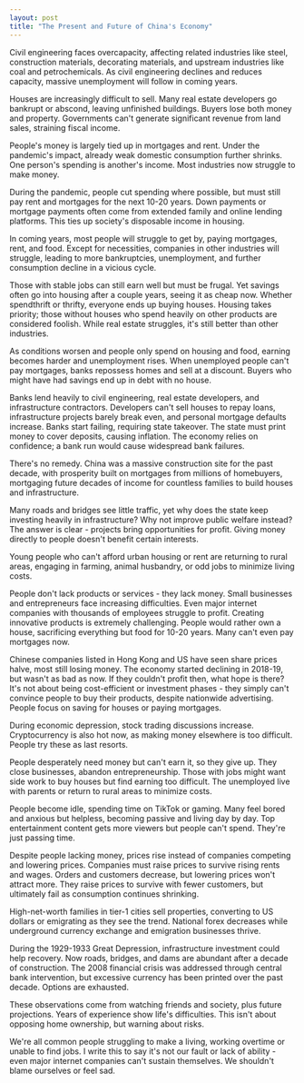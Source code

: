 ```yaml
---
layout: post
title: "The Present and Future of China's Economy"
---
```


Civil engineering faces overcapacity, affecting related industries like steel, construction materials, decorating materials, and upstream industries like coal and petrochemicals. As civil engineering declines and reduces capacity, massive unemployment will follow in coming years.

Houses are increasingly difficult to sell. Many real estate developers go bankrupt or abscond, leaving unfinished buildings. Buyers lose both money and property. Governments can't generate significant revenue from land sales, straining fiscal income.

People's money is largely tied up in mortgages and rent. Under the pandemic's impact, already weak domestic consumption further shrinks. One person's spending is another's income. Most industries now struggle to make money.

During the pandemic, people cut spending where possible, but must still pay rent and mortgages for the next 10-20 years. Down payments or mortgage payments often come from extended family and online lending platforms. This ties up society's disposable income in housing.

In coming years, most people will struggle to get by, paying mortgages, rent, and food. Except for necessities, companies in other industries will struggle, leading to more bankruptcies, unemployment, and further consumption decline in a vicious cycle.

Those with stable jobs can still earn well but must be frugal. Yet savings often go into housing after a couple years, seeing it as cheap now. Whether spendthrift or thrifty, everyone ends up buying houses. Housing takes priority; those without houses who spend heavily on other products are considered foolish. While real estate struggles, it's still better than other industries.

As conditions worsen and people only spend on housing and food, earning becomes harder and unemployment rises. When unemployed people can't pay mortgages, banks repossess homes and sell at a discount. Buyers who might have had savings end up in debt with no house.

Banks lend heavily to civil engineering, real estate developers, and infrastructure contractors. Developers can't sell houses to repay loans, infrastructure projects barely break even, and personal mortgage defaults increase. Banks start failing, requiring state takeover. The state must print money to cover deposits, causing inflation. The economy relies on confidence; a bank run would cause widespread bank failures.

There's no remedy. China was a massive construction site for the past decade, with prosperity built on mortgages from millions of homebuyers, mortgaging future decades of income for countless families to build houses and infrastructure.

Many roads and bridges see little traffic, yet why does the state keep investing heavily in infrastructure? Why not improve public welfare instead? The answer is clear - projects bring opportunities for profit. Giving money directly to people doesn't benefit certain interests.

Young people who can't afford urban housing or rent are returning to rural areas, engaging in farming, animal husbandry, or odd jobs to minimize living costs.

People don't lack products or services - they lack money. Small businesses and entrepreneurs face increasing difficulties. Even major internet companies with thousands of employees struggle to profit. Creating innovative products is extremely challenging. People would rather own a house, sacrificing everything but food for 10-20 years. Many can't even pay mortgages now.

Chinese companies listed in Hong Kong and US have seen share prices halve, most still losing money. The economy started declining in 2018-19, but wasn't as bad as now. If they couldn't profit then, what hope is there? It's not about being cost-efficient or investment phases - they simply can't convince people to buy their products, despite nationwide advertising. People focus on saving for houses or paying mortgages.

During economic depression, stock trading discussions increase. Cryptocurrency is also hot now, as making money elsewhere is too difficult. People try these as last resorts.

People desperately need money but can't earn it, so they give up. They close businesses, abandon entrepreneurship. Those with jobs might want side work to buy houses but find earning too difficult. The unemployed live with parents or return to rural areas to minimize costs.

People become idle, spending time on TikTok or gaming. Many feel bored and anxious but helpless, becoming passive and living day by day. Top entertainment content gets more viewers but people can't spend. They're just passing time.

Despite people lacking money, prices rise instead of companies competing and lowering prices. Companies must raise prices to survive rising rents and wages. Orders and customers decrease, but lowering prices won't attract more. They raise prices to survive with fewer customers, but ultimately fail as consumption continues shrinking.

High-net-worth families in tier-1 cities sell properties, converting to US dollars or emigrating as they see the trend. National forex decreases while underground currency exchange and emigration businesses thrive.

During the 1929-1933 Great Depression, infrastructure investment could help recovery. Now roads, bridges, and dams are abundant after a decade of construction. The 2008 financial crisis was addressed through central bank intervention, but excessive currency has been printed over the past decade. Options are exhausted.

These observations come from watching friends and society, plus future projections. Years of experience show life's difficulties. This isn't about opposing home ownership, but warning about risks.

We're all common people struggling to make a living, working overtime or unable to find jobs. I write this to say it's not our fault or lack of ability - even major internet companies can't sustain themselves. We shouldn't blame ourselves or feel sad.